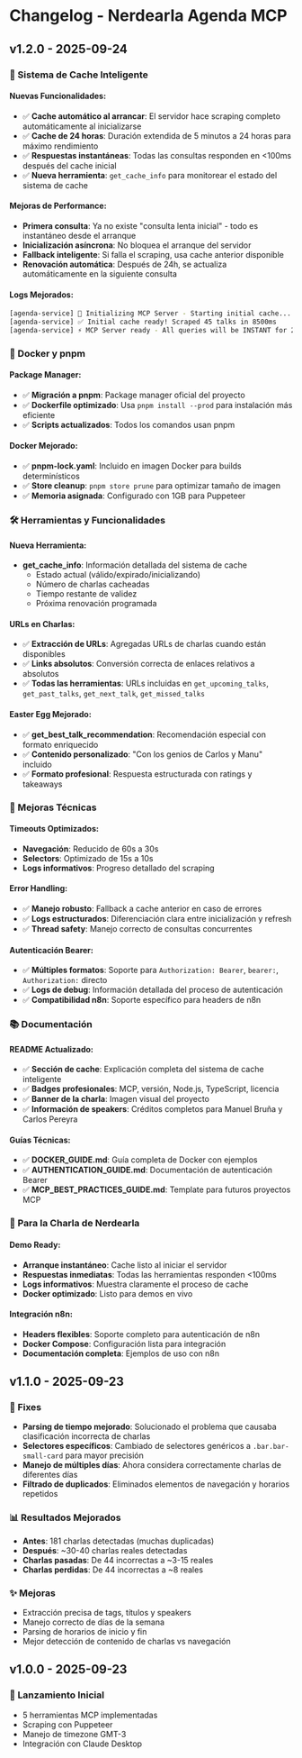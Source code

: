 # Changelog - Nerdearla Agenda MCP

## v1.2.0 - 2025-09-24

### 🚀 Sistema de Cache Inteligente

#### **Nuevas Funcionalidades:**

-   ✅ **Cache automático al arrancar**: El servidor hace scraping completo automáticamente al inicializarse
-   ✅ **Cache de 24 horas**: Duración extendida de 5 minutos a 24 horas para máximo rendimiento
-   ✅ **Respuestas instantáneas**: Todas las consultas responden en <100ms después del cache inicial
-   ✅ **Nueva herramienta**: `get_cache_info` para monitorear el estado del sistema de cache

#### **Mejoras de Performance:**

-   **Primera consulta**: Ya no existe "consulta lenta inicial" - todo es instantáneo desde el arranque
-   **Inicialización asíncrona**: No bloquea el arranque del servidor
-   **Fallback inteligente**: Si falla el scraping, usa cache anterior disponible
-   **Renovación automática**: Después de 24h, se actualiza automáticamente en la siguiente consulta

#### **Logs Mejorados:**

```bash
[agenda-service] 🚀 Initializing MCP Server - Starting initial cache...
[agenda-service] ✅ Initial cache ready! Scraped 45 talks in 8500ms
[agenda-service] ⚡ MCP Server ready - All queries will be INSTANT for 24 hours!
```

### 🐳 Docker y pnpm

#### **Package Manager:**

-   ✅ **Migración a pnpm**: Package manager oficial del proyecto
-   ✅ **Dockerfile optimizado**: Usa `pnpm install --prod` para instalación más eficiente
-   ✅ **Scripts actualizados**: Todos los comandos usan pnpm

#### **Docker Mejorado:**

-   ✅ **pnpm-lock.yaml**: Incluido en imagen Docker para builds determinísticos
-   ✅ **Store cleanup**: `pnpm store prune` para optimizar tamaño de imagen
-   ✅ **Memoria asignada**: Configurado con 1GB para Puppeteer

### 🛠️ Herramientas y Funcionalidades

#### **Nueva Herramienta:**

-   **get_cache_info**: Información detallada del sistema de cache
    -   Estado actual (válido/expirado/inicializando)
    -   Número de charlas cacheadas
    -   Tiempo restante de validez
    -   Próxima renovación programada

#### **URLs en Charlas:**

-   ✅ **Extracción de URLs**: Agregadas URLs de charlas cuando están disponibles
-   ✅ **Links absolutos**: Conversión correcta de enlaces relativos a absolutos
-   ✅ **Todas las herramientas**: URLs incluidas en `get_upcoming_talks`, `get_past_talks`, `get_next_talk`, `get_missed_talks`

#### **Easter Egg Mejorado:**

-   ✅ **get_best_talk_recommendation**: Recomendación especial con formato enriquecido
-   ✅ **Contenido personalizado**: "Con los genios de Carlos y Manu" incluido
-   ✅ **Formato profesional**: Respuesta estructurada con ratings y takeaways

### 🔧 Mejoras Técnicas

#### **Timeouts Optimizados:**

-   **Navegación**: Reducido de 60s a 30s
-   **Selectors**: Optimizado de 15s a 10s
-   **Logs informativos**: Progreso detallado del scraping

#### **Error Handling:**

-   ✅ **Manejo robusto**: Fallback a cache anterior en caso de errores
-   ✅ **Logs estructurados**: Diferenciación clara entre inicialización y refresh
-   ✅ **Thread safety**: Manejo correcto de consultas concurrentes

#### **Autenticación Bearer:**

-   ✅ **Múltiples formatos**: Soporte para `Authorization: Bearer`, `bearer:`, `Authorization:` directo
-   ✅ **Logs de debug**: Información detallada del proceso de autenticación
-   ✅ **Compatibilidad n8n**: Soporte específico para headers de n8n

### 📚 Documentación

#### **README Actualizado:**

-   ✅ **Sección de cache**: Explicación completa del sistema de cache inteligente
-   ✅ **Badges profesionales**: MCP, versión, Node.js, TypeScript, licencia
-   ✅ **Banner de la charla**: Imagen visual del proyecto
-   ✅ **Información de speakers**: Créditos completos para Manuel Bruña y Carlos Pereyra

#### **Guías Técnicas:**

-   ✅ **DOCKER_GUIDE.md**: Guía completa de Docker con ejemplos
-   ✅ **AUTHENTICATION_GUIDE.md**: Documentación de autenticación Bearer
-   ✅ **MCP_BEST_PRACTICES_GUIDE.md**: Template para futuros proyectos MCP

### 🎪 Para la Charla de Nerdearla

#### **Demo Ready:**

-   **Arranque instantáneo**: Cache listo al iniciar el servidor
-   **Respuestas inmediatas**: Todas las herramientas responden <100ms
-   **Logs informativos**: Muestra claramente el proceso de cache
-   **Docker optimizado**: Listo para demos en vivo

#### **Integración n8n:**

-   **Headers flexibles**: Soporte completo para autenticación de n8n
-   **Docker Compose**: Configuración lista para integración
-   **Documentación completa**: Ejemplos de uso con n8n

## v1.1.0 - 2025-09-23

### 🐛 Fixes

-   **Parsing de tiempo mejorado**: Solucionado el problema que causaba clasificación incorrecta de charlas
-   **Selectores específicos**: Cambiado de selectores genéricos a `.bar.bar-small-card` para mayor precisión
-   **Manejo de múltiples días**: Ahora considera correctamente charlas de diferentes días
-   **Filtrado de duplicados**: Eliminados elementos de navegación y horarios repetidos

### 📊 Resultados Mejorados

-   **Antes**: 181 charlas detectadas (muchas duplicadas)
-   **Después**: ~30-40 charlas reales detectadas
-   **Charlas pasadas**: De 44 incorrectas a ~3-15 reales
-   **Charlas perdidas**: De 44 incorrectas a ~8 reales

### ✨ Mejoras

-   Extracción precisa de tags, títulos y speakers
-   Manejo correcto de días de la semana
-   Parsing de horarios de inicio y fin
-   Mejor detección de contenido de charlas vs navegación

## v1.0.0 - 2025-09-23

### 🎉 Lanzamiento Inicial

-   5 herramientas MCP implementadas
-   Scraping con Puppeteer
-   Manejo de timezone GMT-3
-   Integración con Claude Desktop
